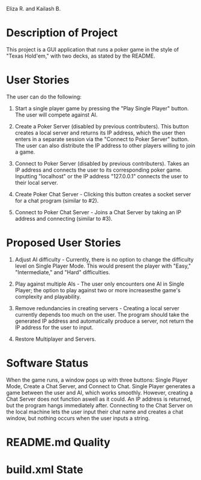 Eliza R. and Kailash B.


Description of Project
======================

This project is a GUI application that runs a poker game in the style of "Texas Hold'em," with two decks, as stated by the README. 


User Stories
============
	
The user can do the following:
		
1. Start a single player game by pressing the "Play Single Player" button. The user will compete against AI.

2. Create a Poker Server (disabled by previous contributers). This button creates a local server and returns its IP address, which the user then enters in a separate session via the "Connect to Poker Server" button. The user can also distribute the IP address to other players willing to join a game.
	
3. Connect to Poker Server (disabled by previous contributers). Takes an IP address and connects the user to its corresponding poker game. Inputting "localhost" or the IP address "127.0.0.1" connects the user to their local server.

4. Create Poker Chat Server - Clicking this button creates a socket server for a chat program (similar to #2).
 
5. Connect to Poker Chat Server - Joins a Chat Server by taking an IP address and connecting (similar to #3).


Proposed User Stories
=====================

1. Adjust AI difficulty - Currently, there is no option to change the difficulty level on Single Player Mode. This would present the player with "Easy," "Intermediate," and "Hard" difficulties.
	
2. Play against multiple AIs - The user only encounters one AI in Single Player; the option to play against two or more increasesthe game's complexity and playability.
	
3. Remove redundancies in creating servers - Creating a local server
currently depends too much on the user. The program should take the generated IP address and automatically produce a server, not
return the IP address for the user to input.

4. Restore Multiplayer and Servers.

Software Status
===============

When the game runs, a window pops up with three buttons: Single Player Mode, Create a Chat Server, and Connect to Chat. Single Player generates a game between the user and AI, which works smoothly. However, creating a Chat Server does not function aswell as it could. An IP address is returned, but the program hangs immediately after. Connecting to the Chat Server on the local machine lets the user input their chat name and creates a chat window, but nothing occurs when the user inputs a string.


README.md Quality
=================


build.xml State
===============
